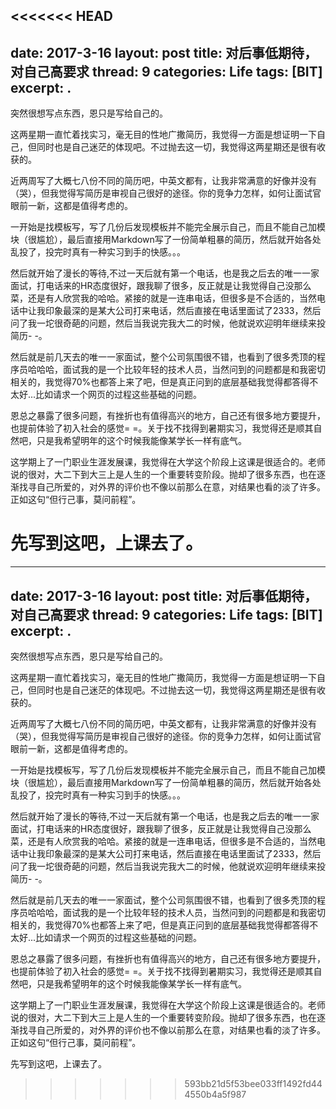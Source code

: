 <<<<<<< HEAD
---
date: 2017-3-16
layout: post
title: 对后事低期待，对自己高要求
thread: 9
categories: Life
tags: [BIT]
excerpt: .
---

突然很想写点东西，恩只是写给自己的。

这两星期一直忙着找实习，毫无目的性地广撒简历，我觉得一方面是想证明一下自己，但同时也是自己迷茫的体现吧。不过抛去这一切，我觉得这两星期还是很有收获的。

近两周写了大概七八份不同的简历吧，中英文都有，让我非常满意的好像并没有（哭），但我觉得写简历是审视自己很好的途径。你的竞争力怎样，如何让面试官眼前一新，这都是值得考虑的。

一开始是找模板写，写了几份后发现模板并不能完全展示自己，而且不能自己加模块（很尴尬），最后直接用Markdown写了一份简单粗暴的简历，然后就开始各处乱投了，投完时真有一种实习到手的快感。。。

然后就开始了漫长的等待,不过一天后就有第一个电话，也是我之后去的唯一一家面试，打电话来的HR态度很好，跟我聊了很多，反正就是让我觉得自己没那么菜，还是有人欣赏我的哈哈。紧接的就是一连串电话，但很多是不合适的，当然电话中让我印象最深的是某大公司打来电话，然后直接在电话里面试了2333，然后问了我一坨很奇葩的问题，然后当我说完我大二的时候，他就说欢迎明年继续来投简历- -。

然后就是前几天去的唯一一家面试，整个公司氛围很不错，也看到了很多秃顶的程序员哈哈哈，面试我的是一个比较年轻的技术人员，当然问到的问题都是和我密切相关的，我觉得70%也都答上来了吧，但是真正问到的底层基础我觉得都答得不太好...比如请求一个网页的过程这些基础的问题。

恩总之暴露了很多问题，有挫折也有值得高兴的地方，自己还有很多地方要提升，也提前体验了初入社会的感觉= =。关于找不找得到暑期实习，我觉得还是顺其自然吧，只是我希望明年的这个时候我能像某学长一样有底气。

这学期上了一门职业生涯发展课，我觉得在大学这个阶段上这课是很适合的。老师说的很对，大二下到大三上是人生的一个重要转变阶段。抛却了很多东西，也在逐渐找寻自己所爱的，对外界的评价也不像以前那么在意，对结果也看的淡了许多。正如这句“但行己事，莫问前程”。

先写到这吧，上课去了。
=======
---
date: 2017-3-16
layout: post
title: 对后事低期待，对自己高要求
thread: 9
categories: Life
tags: [BIT]
excerpt: .
---

突然很想写点东西，恩只是写给自己的。

这两星期一直忙着找实习，毫无目的性地广撒简历，我觉得一方面是想证明一下自己，但同时也是自己迷茫的体现吧。不过抛去这一切，我觉得这两星期还是很有收获的。

近两周写了大概七八份不同的简历吧，中英文都有，让我非常满意的好像并没有（哭），但我觉得写简历是审视自己很好的途径。你的竞争力怎样，如何让面试官眼前一新，这都是值得考虑的。

一开始是找模板写，写了几份后发现模板并不能完全展示自己，而且不能自己加模块（很尴尬），最后直接用Markdown写了一份简单粗暴的简历，然后就开始各处乱投了，投完时真有一种实习到手的快感。。。

然后就开始了漫长的等待,不过一天后就有第一个电话，也是我之后去的唯一一家面试，打电话来的HR态度很好，跟我聊了很多，反正就是让我觉得自己没那么菜，还是有人欣赏我的哈哈。紧接的就是一连串电话，但很多是不合适的，当然电话中让我印象最深的是某大公司打来电话，然后直接在电话里面试了2333，然后问了我一坨很奇葩的问题，然后当我说完我大二的时候，他就说欢迎明年继续来投简历- -。

然后就是前几天去的唯一一家面试，整个公司氛围很不错，也看到了很多秃顶的程序员哈哈哈，面试我的是一个比较年轻的技术人员，当然问到的问题都是和我密切相关的，我觉得70%也都答上来了吧，但是真正问到的底层基础我觉得都答得不太好...比如请求一个网页的过程这些基础的问题。

恩总之暴露了很多问题，有挫折也有值得高兴的地方，自己还有很多地方要提升，也提前体验了初入社会的感觉= =。关于找不找得到暑期实习，我觉得还是顺其自然吧，只是我希望明年的这个时候我能像某学长一样有底气。

这学期上了一门职业生涯发展课，我觉得在大学这个阶段上这课是很适合的。老师说的很对，大二下到大三上是人生的一个重要转变阶段。抛却了很多东西，也在逐渐找寻自己所爱的，对外界的评价也不像以前那么在意，对结果也看的淡了许多。正如这句“但行己事，莫问前程”。

先写到这吧，上课去了。
>>>>>>> 593bb21d5f53bee033ff1492fd444550b4a5f987
